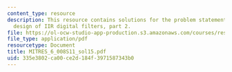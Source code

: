 ```yaml
---
content_type: resource
description: This resource contains solutions for the problem statements related to
  design of IIR digital filters, part 2.
file: https://ol-ocw-studio-app-production.s3.amazonaws.com/courses/res-6-008-digital-signal-processing-spring-2011/335e3802ca00ce2d184f3971587343b0_MITRES_6_008S11_sol15.pdf
file_type: application/pdf
resourcetype: Document
title: MITRES_6_008S11_sol15.pdf
uid: 335e3802-ca00-ce2d-184f-3971587343b0
---
```

